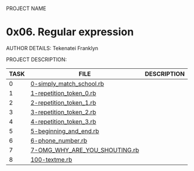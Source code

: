 PROJECT NAME
# 0x06. Regular expression

AUTHOR DETAILS:
Tekenatei Franklyn

PROJECT DESCRIPTION:

| TASK | FILE                                                             | DESCRIPTION |
| ---- | ---------------------------------------------------------------- | ----------- |
| 0    | [0-simply_match_school.rb](./0-simply_match_school.rb)           |             |
| 1    | [1-repetition_token_0.rb](./1-repetition_token_0.rb)             |             |
| 2    | [2-repetition_token_1.rb](./2-repetition_token_1.rb)             |             |
| 3    | [3-repetition_token_2.rb](./3-repetition_token_2.rb)             |             |
| 4    | [4-repetition_token_3.rb](./4-repetition_token_3.rb)             |             |
| 5    | [5-beginning_and_end.rb](./5-beginning_and_end.rb)               |             |
| 6    | [6-phone_number.rb](./6-phone_number.rb)                         |             |
| 7    | [7-OMG_WHY_ARE_YOU_SHOUTING.rb](./7-OMG_WHY_ARE_YOU_SHOUTING.rb) |             |
| 8    | [100-textme.rb](./100-textme.rb)                                 |             |
